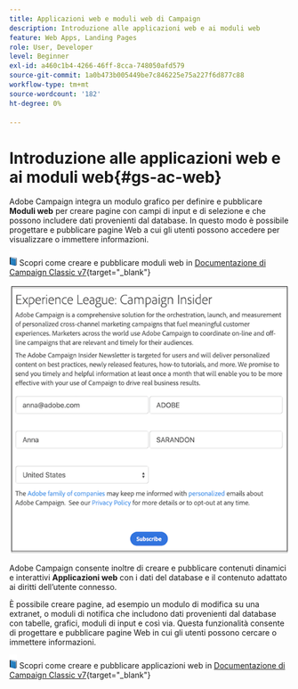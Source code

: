 ```yaml
---
title: Applicazioni web e moduli web di Campaign
description: Introduzione alle applicazioni web e ai moduli web
feature: Web Apps, Landing Pages
role: User, Developer
level: Beginner
exl-id: a460c1b4-4266-46ff-8cca-748050afd579
source-git-commit: 1a0b473b005449be7c846225e75a227f6d877c88
workflow-type: tm+mt
source-wordcount: '182'
ht-degree: 0%

---
```


# Introduzione alle applicazioni web e ai moduli web{#gs-ac-web}

Adobe Campaign integra un modulo grafico per definire e pubblicare **Moduli web** per creare pagine con campi di input e di selezione e che possono includere dati provenienti dal database. In questo modo è possibile progettare e pubblicare pagine Web a cui gli utenti possono accedere per visualizzare o immettere informazioni.

![](../assets/do-not-localize/book.png) Scopri come creare e pubblicare moduli web in [Documentazione di Campaign Classic v7](https://experienceleague.adobe.com/docs/campaign-classic/using/designing-content/web-forms/about-web-forms.html#designing-content){target="_blank"}

![](assets/sample.png)

Adobe Campaign consente inoltre di creare e pubblicare contenuti dinamici e interattivi **Applicazioni web** con i dati del database e il contenuto adattato ai diritti dell’utente connesso.

È possibile creare pagine, ad esempio un modulo di modifica su una extranet, o moduli di notifica che includono dati provenienti dal database con tabelle, grafici, moduli di input e così via. Questa funzionalità consente di progettare e pubblicare pagine Web in cui gli utenti possono cercare o immettere informazioni.

![](../assets/do-not-localize/book.png) Scopri come creare e pubblicare applicazioni web in [Documentazione di Campaign Classic v7](https://experienceleague.adobe.com/docs/campaign-classic/using/designing-content/web-applications/about-web-applications.html#designing-content){target="_blank"}
